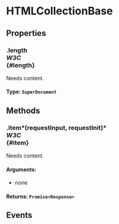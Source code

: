 # HTMLCollectionBase

## Properties

### .length <div class="specs"><i>W3C</i></div> {#length}

Needs content.

#### **Type**: `SuperDocument`

## Methods

### .item*(requestInput, requestInit)* <div class="specs"><i>W3C</i></div> {#item}

Needs content.

#### **Arguments**:


 - none

#### **Returns**: `Promise<Response>`

## Events
